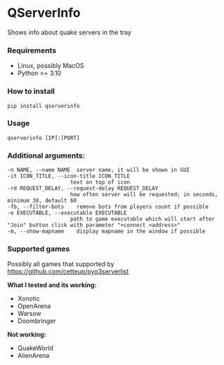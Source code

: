# QServerInfo

Shows info about quake servers in the tray

### Requirements
* Linux, possibly MacOS
* Python >= 3.10


### How to install

```shell
pip install qserverinfo
```


### Usage

```shell
qserverinfo [IP]:[PORT]
```

### Additional arguments:

```
-n NAME, --name NAME  server name, it will be shown in GUI
-it ICON_TITLE, --icon-title ICON_TITLE
                    text on top of icon
-rd REQUEST_DELAY, --request-delay REQUEST_DELAY
                    how often server will be requested; in seconds, minimum 30, default 60
-fb, --filter-bots    remove bots from players count if possible
-e EXECUTABLE, --executable EXECUTABLE
                    path to game executable which will start after "Join" button click with parameter "+connect <address>"
-m, --show-mapname    display mapname in the window if possible
```

### Supported games

Possibly all games that supported by https://github.com/cetteup/pyq3serverlist

**What I tested and its working:**

- Xonotic 
- OpenArena
- Warsow
- Doombringer

**Not working:**

- QuakeWorld
- AlienArena
